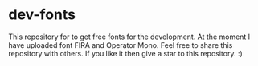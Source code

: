 # dev-fonts
This repository for to get free fonts for the development. At the moment I have uploaded font FIRA and Operator Mono. Feel free to share this repository with others. If you like it then give a star to this repository. :)
